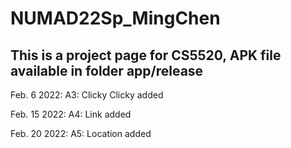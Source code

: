 # NUMAD22Sp_MingChen

## This is a project page for CS5520, APK file available in folder app/release

Feb. 6 2022: A3: Clicky Clicky added

Feb. 15 2022: A4: Link added

Feb. 20 2022: A5: Location added
